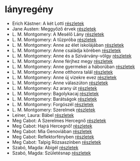 # lányregény

- Erich Kästner: A két Lotti [részletek](_details/Erich%20K%C3%A4stner.md#id_1199)
- Jane Austen: Meggyőző érvek [részletek](_details/Jane%20Austen.md#id_996)
- L. M. Montgomery: A Mesélő Lány [részletek](_details/L.%20M.%20Montgomery.md#id_492)
- L. M. Montgomery: A tűzpróba [részletek](_details/L.%20M.%20Montgomery.md#id_493)
- L. M. Montgomery: Anne az élet iskolájában [részletek](_details/L.%20M.%20Montgomery.md#id_483)
- L. M. Montgomery: Anne családja körében [részletek](_details/L.%20M.%20Montgomery.md#id_484)
- L. M. Montgomery: Anne és a Szivárvány-völgy [részletek](_details/L.%20M.%20Montgomery.md#id_485)
- L. M. Montgomery: Anne férjhez megy [részletek](_details/L.%20M.%20Montgomery.md#id_486)
- L. M. Montgomery: Anne gyermekei a háborúban [részletek](_details/L.%20M.%20Montgomery.md#id_487)
- L. M. Montgomery: Anne otthonra talál [részletek](_details/L.%20M.%20Montgomery.md#id_488)
- L. M. Montgomery: Anne új vizekre evez [részletek](_details/L.%20M.%20Montgomery.md#id_489)
- L. M. Montgomery: Anne válaszúton [részletek](_details/L.%20M.%20Montgomery.md#id_490)
- L. M. Montgomery: Az arany út [részletek](_details/L.%20M.%20Montgomery.md#id_491)
- L. M. Montgomery: Bagolykacaj [részletek](_details/L.%20M.%20Montgomery.md#id_495)
- L. M. Montgomery: Barátságok [részletek](_details/L.%20M.%20Montgomery.md#id_494)
- L. M. Montgomery: Forgószél [részletek](_details/L.%20M.%20Montgomery.md#id_496)
- L. M. Montgomery: Szerelmek [részletek](_details/L.%20M.%20Montgomery.md#id_497)
- Leiner, Laura: Bábel [részletek](_details/Leiner%2C%20Laura.md#id_644)
- Meg Cabot: A Szerelmes Hercegnő [részletek](_details/Meg%20Cabot.md#id_434)
- Meg Cabot: Hajrá Hercegnő! [részletek](_details/Meg%20Cabot.md#id_437)
- Meg Cabot: Mia Genoviában [részletek](_details/Meg%20Cabot.md#id_435)
- Meg Cabot: Reflektorfényben [részletek](_details/Meg%20Cabot.md#id_433)
- Meg Cabot: Talpig Rózsaszínben [részletek](_details/Meg%20Cabot.md#id_436)
- Szabó, Magda: Abigél [részletek](_details/Szab%C3%B3%2C%20Magda.md#id_1338)
- Szabó, Magda: Születésnap [részletek](_details/Szab%C3%B3%2C%20Magda.md#id_1337)